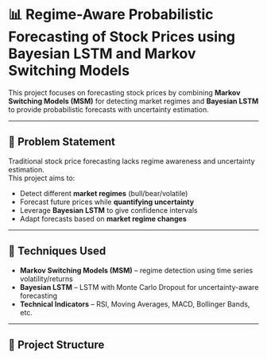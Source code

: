 # 📊 Regime-Aware Probabilistic Forecasting of Stock Prices using Bayesian LSTM and Markov Switching Models

This project focuses on forecasting stock prices by combining **Markov Switching Models (MSM)** for detecting market regimes and **Bayesian LSTM** to provide probabilistic forecasts with uncertainty estimation.

---

## 📌 Problem Statement

Traditional stock price forecasting lacks regime awareness and uncertainty estimation.  
This project aims to:
- Detect different **market regimes** (bull/bear/volatile)
- Forecast future prices while **quantifying uncertainty**
- Leverage **Bayesian LSTM** to give confidence intervals
- Adapt forecasts based on **market regime changes**

---

## 🧠 Techniques Used

- **Markov Switching Models (MSM)** – regime detection using time series volatility/returns
- **Bayesian LSTM** – LSTM with Monte Carlo Dropout for uncertainty-aware forecasting
- **Technical Indicators** – RSI, Moving Averages, MACD, Bollinger Bands, etc.

---

## 📁 Project Structure


